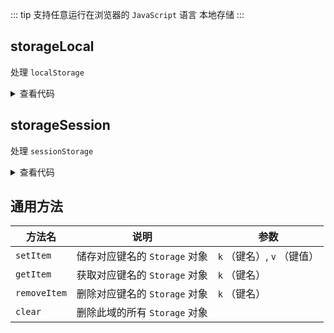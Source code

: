 <script setup>
import { useAddNumInOutlineLabel } from '../../.vitepress/utils/createElement.ts'
useAddNumInOutlineLabel(2)

import storageLocal from './storageLocal.vue'
import storageSession from './storageSession.vue'
</script>

::: tip 支持任意运行在浏览器的 `JavaScript` 语言
本地存储
:::

## storageLocal

处理 `localStorage`

<div class="pure-border">

<storageLocal />

<details>

<summary>查看代码</summary>

<<< @/utils/storage/storageLocal.vue

</details>

</div>

## storageSession

处理 `sessionStorage`

<div class="pure-border">

<storageSession />

<details>

<summary>查看代码</summary>

<<< @/utils/storage/storageSession.vue

</details>

</div>

## 通用方法

| **方法名**   | **说明**                      | **参数**                   |
| ------------ | ----------------------------- | -------------------------- |
| `setItem`    | 储存对应键名的 `Storage` 对象 | `k` （键名）, `v` （键值） |
| `getItem`    | 获取对应键名的 `Storage` 对象 | `k` （键名）               |
| `removeItem` | 删除对应键名的 `Storage` 对象 | `k` （键名）               |
| `clear`      | 删除此域的所有 `Storage` 对象 |                            |
